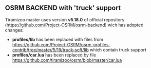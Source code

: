 ## OSRM BACKEND with 'truck' support

Tiramizoo master uses version **v5.18.0** of official repository (https://github.com/Project-OSRM/osrm-backend)  wich has adopted changes:
- **profiles/lib** has been replaced with files from https://github.com/Project-OSRM/osrm-profiles-contrib/tree/master/5/18/truck-soft/lib which contain truck support
- **profiles/car.lua** has been replaced by file https://github.com/tiramizoo/osrm/blob/master/car.lua
